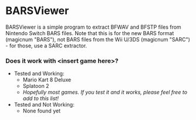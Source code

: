 # BARSViewer
BARSViewer is a simple program to extract BFWAV and BFSTP files from Nintendo Switch BARS files.
Note that this is for the new BARS format (magicnum "BARS"), not BARS files from the Wii U/3DS (magicnum "SARC") - for those, use a SARC extractor.

### Does it work with \<insert game here\>?
* Tested and Working:
  * Mario Kart 8 Deluxe
  * Splatoon 2
  * *Hopefully most games. If you test it and it works, please feel free to add to this list!*
* Tested and Not Working:
  * None found yet
